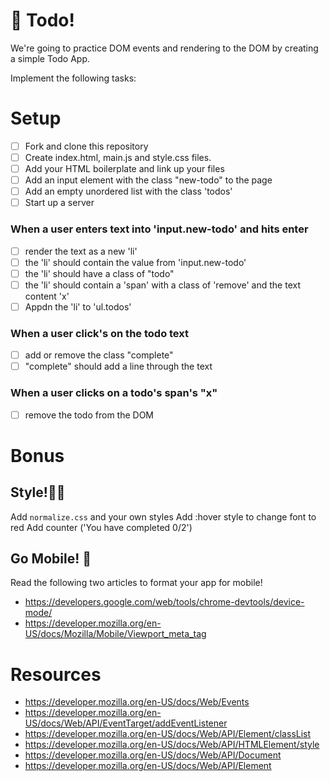 # 📝 Todo! 

We're going to practice DOM events and rendering to the DOM
by creating a simple Todo App.

Implement the following tasks: 

# Setup
- [ ] Fork and clone this repository
- [ ] Create index.html, main.js and style.css files.
- [ ] Add your HTML boilerplate and link up your files
- [ ] Add an input element with the class "new-todo" to the page
- [ ] Add an empty unordered list with the class 'todos'
- [ ] Start up a server

### When a user enters text into 'input.new-todo' and hits enter
- [ ] render the text as a new 'li'
- [ ] the 'li' should contain the value from 'input.new-todo'
- [ ] the 'li' should have a class of "todo"
- [ ] the 'li' should contain a 'span' with a class of 'remove' and the text content 'x'
- [ ] Appdn the 'li' to 'ul.todos'

### When a user click's on the todo text
- [ ] add or remove the class "complete"
- [ ] "complete" should add a line through the text

### When a user clicks on a todo's span's "x"
- [ ] remove the todo from the DOM

# Bonus 

## Style!💄🐷
Add `normalize.css` and your own styles
Add :hover style to change font to red
Add counter ('You have completed 0/2')
 

## Go Mobile! 📱
Read the following two articles to format your app for mobile!
- https://developers.google.com/web/tools/chrome-devtools/device-mode/
- https://developer.mozilla.org/en-US/docs/Mozilla/Mobile/Viewport_meta_tag

# Resources
- https://developer.mozilla.org/en-US/docs/Web/Events
- https://developer.mozilla.org/en-US/docs/Web/API/EventTarget/addEventListener
- https://developer.mozilla.org/en-US/docs/Web/API/Element/classList
- https://developer.mozilla.org/en-US/docs/Web/API/HTMLElement/style
- https://developer.mozilla.org/en-US/docs/Web/API/Document
- https://developer.mozilla.org/en-US/docs/Web/API/Element
